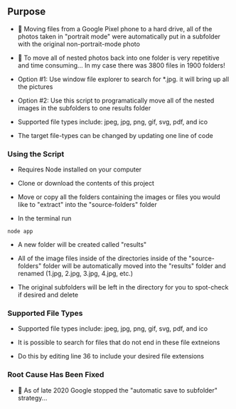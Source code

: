 ## Purpose

- :camera_flash: Moving files from a Google Pixel phone to a hard drive, all of the photos taken in "portrait mode" were automatically put in a subfolder with the original non-portrait-mode photo

- :file_folder: To move all of nested photos back into one folder is very repetitive and time consuming... In my case there was 3800 files in 1900 folders!

- Option #1: Use window file explorer to search for \*.jpg. it will bring up all the pictures

- Option #2: Use this script to programatically move all of the nested images in the subfolders to one results folder

- Supported file types include: jpeg, jpg, png, gif, svg, pdf, and ico

- The target file-types can be changed by updating one line of code

### Using the Script

- Requires Node installed on your computer

- Clone or download the contents of this project

- Move or copy all the folders containing the images or files you would like to "extract" into the "source-folders" folder

- In the terminal run

```
node app
```

- A new folder will be created called "results"

- All of the image files inside of the directories inside of the "source-folders" folder will be automatically moved into the "results" folder and renamed (1.jpg, 2.jpg, 3.jpg, 4.jpg, etc.)

- The original subfolders will be left in the directory for you to spot-check if desired and delete

### Supported File Types

- Supported file types include: jpeg, jpg, png, gif, svg, pdf, and ico

- It is possible to search for files that do not end in these file extneions

- Do this by editing line 36 to include your desired file extensions

### Root Cause Has Been Fixed

- :clap: As of late 2020 Google stopped the "automatic save to subfolder" strategy...
